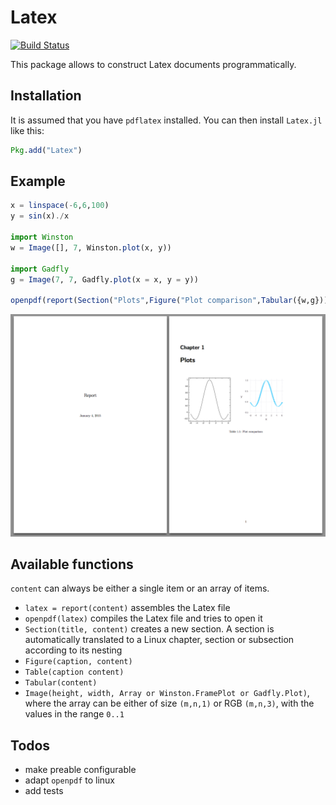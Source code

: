 # Latex

[![Build Status](https://travis-ci.org/rened/Latex.jl.svg?branch=master)](https://travis-ci.org/rened/Latex.jl)

This package allows to construct Latex documents programmatically.

## Installation

It is assumed that you have `pdflatex` installed. You can then install `Latex.jl` like this:

```jl
Pkg.add("Latex")
```

## Example

```jl
x = linspace(-6,6,100)
y = sin(x)./x

import Winston
w = Image([], 7, Winston.plot(x, y))

import Gadfly
g = Image(7, 7, Gadfly.plot(x = x, y = y))

openpdf(report(Section("Plots",Figure("Plot comparison",Tabular({w,g})))))
```

![](example.png)

## Available functions

`content` can always be either a single item or an array of items.

* `latex = report(content)` assembles the Latex file
* `openpdf(latex)` compiles the Latex file and tries to open it
* `Section(title, content)` creates a new section. A section is automatically translated to a Linux chapter, section or subsection according to its nesting
* `Figure(caption, content)`
* `Table(caption content)`
* `Tabular(content)`
* `Image(height, width, Array or Winston.FramePlot or Gadfly.Plot)`, where the array can be either of size `(m,n,1)` or RGB `(m,n,3)`, with the values in the range `0..1`

## Todos

* make preable configurable
* adapt `openpdf` to linux
* add tests

